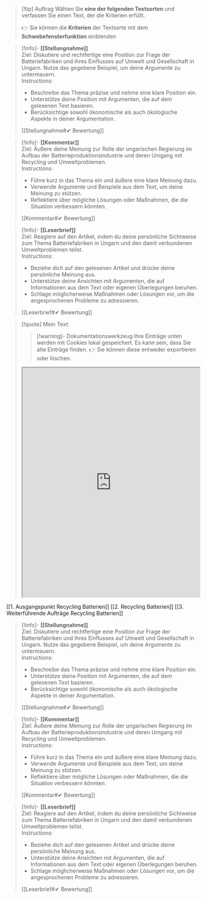>[!tip] Auftrag
>Wählen Sie **eine der folgenden Textsorten** und verfassen Sie einen Text, der die Kriterien erfüllt.
>
>👉 Sie können die **Kriterien** der Textsorte mit dem **Schwebefensterfunktion** einblenden

>[!info]- **[[Stellungnahme]]**  
>Ziel: Diskutiere und rechtfertige eine Position zur Frage der Batteriefabriken und ihres Einflusses auf Umwelt und Gesellschaft in Ungarn. Nutze das gegebene Beispiel, um deine Argumente zu untermauern.  
>Instructions:  
>- Beschreibe das Thema präzise und nehme eine klare Position ein.  
>- Unterstütze deine Position mit Argumenten, die auf dem gelesenen Text basieren.  
>- Berücksichtige sowohl ökonomische als auch ökologische Aspekte in deiner Argumentation.  
>
>[[Stellungnahme#✔ Bewertung]]

>[!info]- **[[Kommentar]]**  
>Ziel: Äußere deine Meinung zur Rolle der ungarischen Regierung im Aufbau der Batterieproduktionsindustrie und deren Umgang mit Recycling und Umweltproblemen.  
>Instructions:  
>- Führe kurz in das Thema ein und äußere eine klare Meinung dazu.  
>- Verwende Argumente und Beispiele aus dem Text, um deine Meinung zu stützen.  
>- Reflektiere über mögliche Lösungen oder Maßnahmen, die die Situation verbessern könnten.  
>
>[[Kommentar#✔ Bewertung]]

>[!info]- **[[Leserbrief]]**  
>Ziel: Reagiere auf den Artikel, indem du deine persönliche Sichtweise zum Thema Batteriefabriken in Ungarn und den damit verbundenen Umweltproblemen teilst.  
>Instructions:  
>- Beziehe dich auf den gelesenen Artikel und drücke deine persönliche Meinung aus.  
>- Unterstütze deine Ansichten mit Argumenten, die auf Informationen aus dem Text oder eigenen Überlegungen beruhen.  
>- Schlage möglicherweise Maßnahmen oder Lösungen vor, um die angesprochenen Probleme zu adressieren.  
>
>[[Leserbrief#✔ Bewertung]]


   >[!quote] Mein Text:
>>[!warning]- Dokumentationswerkzeug 
>Ihre Einträge unten werden mit Cookies lokal gespeichert. Es kann sein, dass Sie alte Einträge finden. 
>👉 Sie können diese entweder exportieren oder löschen.
>
><iframe width="100%" height="600" src="https://app.Lumi.education/run/KWcs8f" allowfullscreen allow="geolocation *; autoplay; encrypted-media"></iframe>

[[1. Ausgangspunkt Recycling Batterien]]
[[2. Recycling Batterien]]
[[3. Weiterführende Aufträge Recycling Batterien]]

>[!info]- **[[Stellungnahme]]**  
>Ziel: Diskutiere und rechtfertige eine Position zur Frage der Batteriefabriken und ihres Einflusses auf Umwelt und Gesellschaft in Ungarn. Nutze das gegebene Beispiel, um deine Argumente zu untermauern.  
>Instructions:  
>- Beschreibe das Thema präzise und nehme eine klare Position ein.  
>- Unterstütze deine Position mit Argumenten, die auf dem gelesenen Text basieren.  
>- Berücksichtige sowohl ökonomische als auch ökologische Aspekte in deiner Argumentation.  
>
>[[Stellungnahme#✔ Bewertung]]

>[!info]- **[[Kommentar]]**  
>Ziel: Äußere deine Meinung zur Rolle der ungarischen Regierung im Aufbau der Batterieproduktionsindustrie und deren Umgang mit Recycling und Umweltproblemen.  
>Instructions:  
>- Führe kurz in das Thema ein und äußere eine klare Meinung dazu.  
>- Verwende Argumente und Beispiele aus dem Text, um deine Meinung zu stützen.  
>- Reflektiere über mögliche Lösungen oder Maßnahmen, die die Situation verbessern könnten.  
>
>[[Kommentar#✔ Bewertung]]

>[!info]- **[[Leserbrief]]**  
>Ziel: Reagiere auf den Artikel, indem du deine persönliche Sichtweise zum Thema Batteriefabriken in Ungarn und den damit verbundenen Umweltproblemen teilst.  
>Instructions:  
>- Beziehe dich auf den gelesenen Artikel und drücke deine persönliche Meinung aus.  
>- Unterstütze deine Ansichten mit Argumenten, die auf Informationen aus dem Text oder eigenen Überlegungen beruhen.  
>- Schlage möglicherweise Maßnahmen oder Lösungen vor, um die angesprochenen Probleme zu adressieren.  
>
>[[Leserbrief#✔ Bewertung]]

